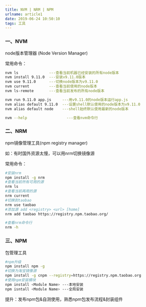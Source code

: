 ```yaml
---
title: NVM | NRM | NPM
urlname: article1
date: 2019-06-24 10:50:10
tags: 工具
---
```


### 一、NVM
node版本管理器 (Node Version Manager)

常用命令：

```bash
nvm ls              ---查看当前机器已经安装的所有node版本
nvm install 9.11.0  ---安装v9.11.0版本
nvm use 9.11.0      ---切换node版本为v9.11.0
nvm current         ---查看当前使用的node版本
nvm ls-remote       ---查看当前发布的所有node版本

nvm run 9.11.0 app.js     ---用v9.11.0的node版本运行app.js
nvm alias default 9.11.0  ---设置shell默认使用的node版本为v9.11.0
nvm alias default node    ---shell始终默认使用最新的node版本

nvm --help 					---查看nvm命令行
```



### 二、NRM

npm镜像管理工具(npm registry manager)

如：有时国外资源太慢，可以用nrm切换镜像源

常用命令：

```bash
#安装nrm
npm install -g nrm
#查看当前所有可用的源
nrm ls
#查看当前再用的源
nrm current
#切换到taobao
nrm use taobao
#添加源 add <registry> <url> [home]
nrm add taobao https://registry.npm.taobao.org/

#查看nrm命令行
nrm -h
```



### 三、NPM

包管理工具

```bash
#npm升级
npm install npm -g
#切换为淘宝镜像源
npm install -g cnpm --registry=https://registry.npm.taobao.org
#使用npm安装模块
npm install <Module Name> ---本地安装
npm isntall <Module Name> ---全局安装
```

提升：发布npm包&自测使用，熟悉npm包发布流程&封装组件


